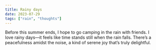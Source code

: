```yaml
---
title: Rainy days
date: 2023-07-29 
tags: ["rain", "thoughts"]
---
```

Before this summer ends, I hope to go camping in the rain with friends. I love rainy days—it feels like time stands still when the rain falls. There’s a peacefulness amidst the noise, a kind of serene joy that’s truly delightful.